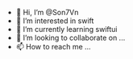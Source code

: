 - 👋 Hi, I’m @Son7Vn
- 👀 I’m interested in swift
- 🌱 I’m currently learning swiftui
- 💞️ I’m looking to collaborate on ...
- 📫 How to reach me ...

<!---
Son7Vn/Son7Vn is a ✨ special ✨ repository because its `README.md` (this file) appears on your GitHub profile.
You can click the Preview link to take a look at your changes.
--->
